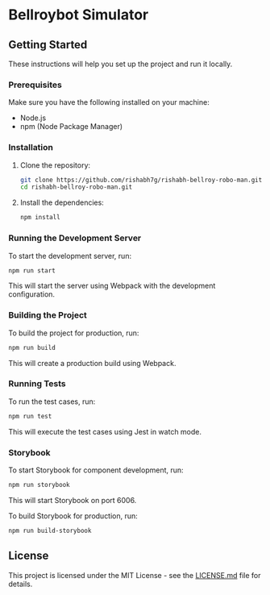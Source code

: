 
# Bellroybot Simulator

## Getting Started

These instructions will help you set up the project and run it locally.

### Prerequisites

Make sure you have the following installed on your machine:
- Node.js
- npm (Node Package Manager)

### Installation

1. Clone the repository:

    ```bash
    git clone https://github.com/rishabh7g/rishabh-bellroy-robo-man.git
    cd rishabh-bellroy-robo-man.git
    ```

2. Install the dependencies:

    ```bash
    npm install
    ```

### Running the Development Server

To start the development server, run:

```bash
npm run start
```

This will start the server using Webpack with the development configuration.

### Building the Project

To build the project for production, run:

```bash
npm run build
```

This will create a production build using Webpack.

### Running Tests

To run the test cases, run:

```bash
npm run test
```

This will execute the test cases using Jest in watch mode.

### Storybook

To start Storybook for component development, run:

```bash
npm run storybook
```

This will start Storybook on port 6006.

To build Storybook for production, run:

```bash
npm run build-storybook
```

## License

This project is licensed under the MIT License - see the [LICENSE.md](LICENSE.md) file for details.